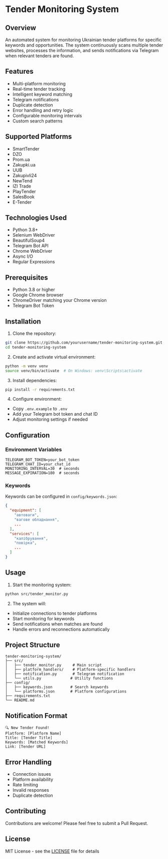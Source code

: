 # Tender Monitoring System

## Overview
An automated system for monitoring Ukrainian tender platforms for specific keywords and opportunities. The system continuously scans multiple tender websites, processes the information, and sends notifications via Telegram when relevant tenders are found.

## Features
- Multi-platform monitoring
- Real-time tender tracking
- Intelligent keyword matching
- Telegram notifications
- Duplicate detection
- Error handling and retry logic
- Configurable monitoring intervals
- Custom search patterns

## Supported Platforms
- SmartTender
- DZO
- Prom.ua
- Zakupki.ua
- UUB
- Zakupivli24
- NewTend
- IZI Trade
- PlayTender
- SalesBook
- E-Tender

## Technologies Used
- Python 3.8+
- Selenium WebDriver
- BeautifulSoup4
- Telegram Bot API
- Chrome WebDriver
- Async I/O
- Regular Expressions

## Prerequisites
- Python 3.8 or higher
- Google Chrome browser
- ChromeDriver matching your Chrome version
- Telegram Bot Token

## Installation

1. Clone the repository:
```bash
git clone https://github.com/yourusername/tender-monitoring-system.git
cd tender-monitoring-system
```

2. Create and activate virtual environment:
```bash
python -m venv venv
source venv/bin/activate  # On Windows: venv\Scripts\activate
```

3. Install dependencies:
```bash
pip install -r requirements.txt
```

4. Configure environment:
- Copy `.env.example` to `.env`
- Add your Telegram bot token and chat ID
- Adjust monitoring settings if needed

## Configuration

### Environment Variables
```env
TELEGRAM_BOT_TOKEN=your_bot_token
TELEGRAM_CHAT_ID=your_chat_id
MONITORING_INTERVAL=30  # seconds
MESSAGE_EXPIRATION=180  # seconds
```

### Keywords
Keywords can be configured in `config/keywords.json`:
```json
{
  "equipment": [
    "автоваги",
    "вагове обладнання",
    ...
  ],
  "services": [
    "калібрування",
    "повірка",
    ...
  ]
}
```

## Usage

1. Start the monitoring system:
```bash
python src/tender_monitor.py
```

2. The system will:
- Initialize connections to tender platforms
- Start monitoring for keywords
- Send notifications when matches are found
- Handle errors and reconnections automatically

## Project Structure
```
tender-monitoring-system/
├── src/
│   ├── tender_monitor.py     # Main script
│   ├── platform_handlers/    # Platform-specific handlers
│   ├── notification.py       # Telegram notification
│   └── utils.py             # Utility functions
├── config/
│   ├── keywords.json        # Search keywords
│   └── platforms.json       # Platform configurations
├── requirements.txt
└── README.md
```

## Notification Format
```
🔍 New Tender Found!
Platform: [Platform Name]
Title: [Tender Title]
Keywords: [Matched Keywords]
Link: [Tender URL]
```

## Error Handling
- Connection issues
- Platform availability
- Rate limiting
- Invalid responses
- Duplicate detection

## Contributing
Contributions are welcome! Please feel free to submit a Pull Request.

## License
MIT License - see the [LICENSE](LICENSE) file for details
